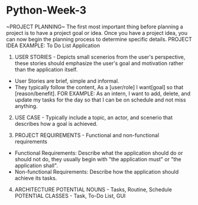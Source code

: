 # Python-Week-3
~PROJECT PLANNING~
The first most important thing before planning a project is to have a project goal or idea.
Once you have a project idea, you can now begin the planning process to determine specific details. 
PROJECT IDEA EXAMPLE: To Do List Application

1. USER STORIES - Depicts small scenerios from the user's perspective, these stories should emphasize the user's goal and motivation rather than the application itself.
- User Stories are brief, simple and informal.
- They typically follow the content, As a [user/role] I want[goal] so that [reason/benefit].
FOR EXAMPLE: As an intern, I want to add, delete, and update my tasks for the day so that I can be on schedule and not miss anything.

2. USE CASE - Typically include a topic, an actor, and scenerio that describes how a goal is achieved.

3. PROJECT REQUIREMENTS - Functional and non-functional requirements
- Functional Requirements: Describe what the application should do or should not do, they usually begin with "the application must" or "the application shall".
- Non-functional Requirements: Describe how the application should achieve its tasks.
  
4. ARCHITECTURE
   POTENTIAL NOUNS - Tasks, Routine, Schedule
   POTENTIAL CLASSES - Task, To-Do List, GUI
   

    
